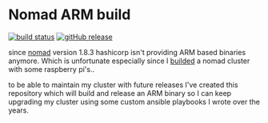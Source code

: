 # Nomad ARM build

 [![build status](https://github.com/visibilityspots/nomad-arm/actions/workflows/build.yml/badge.svg)](https://github.com/visibilityspots/nomad-arm/actions/workflows/build.yml)
 [![gitHub release](https://img.shields.io/github/v/release/visibilityspots/nomad-arm)](https://github.com/visibilityspots/nomad-arm/releases)

since [nomad](https://www.nomadproject.io/) version 1.8.3 hashicorp isn't providing ARM based binaries anymore. Which is unfortunate especially since I [builded](https://visibilityspots.org/nomad-arm-cluster.html) a nomad cluster with some raspberry pi's..

to be able to maintain my cluster with future releases I've created this repository which will build and release an ARM binary so I can keep upgrading my cluster using some custom ansible playbooks I wrote over the years.
